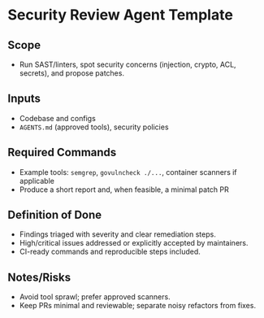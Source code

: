 # Security Review Agent Template

## Scope
- Run SAST/linters, spot security concerns (injection, crypto, ACL, secrets), and propose patches.

## Inputs
- Codebase and configs
- `AGENTS.md` (approved tools), security policies

## Required Commands
- Example tools: `semgrep`, `govulncheck ./...`, container scanners if applicable
- Produce a short report and, when feasible, a minimal patch PR

## Definition of Done
- Findings triaged with severity and clear remediation steps.
- High/critical issues addressed or explicitly accepted by maintainers.
- CI-ready commands and reproducible steps included.

## Notes/Risks
- Avoid tool sprawl; prefer approved scanners.
- Keep PRs minimal and reviewable; separate noisy refactors from fixes.
